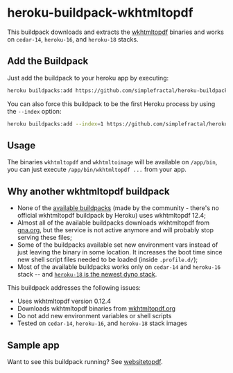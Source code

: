 # heroku-buildpack-wkhtmltopdf

This buildpack downloads and extracts the
[wkhtmltopdf](https://wkhtmltopdf.org/) binaries and works on `cedar-14`, 
`heroku-16`, and `heroku-18` stacks.


## Add the Buildpack

Just add the buildpack to your heroku app by executing:

```bash
heroku buildpacks:add https://github.com/simplefractal/heroku-buildpack-wkhtmltopdf.git
```

You can also force this buildpack to be the first Heroku process by using the
`--index` option:

```bash
heroku buildpacks:add --index=1 https://github.com/simplefractal/heroku-buildpack-wkhtmltopdf.git
```

## Usage

The binaries `wkhtmltopdf` and `wkhtmltoimage` will be available on `/app/bin`,
you can just execute `/app/bin/wkhtmltopdf ...` from your app.


## Why another wkhtmltopdf buildpack

- None of the [available
  buildpacks](https://elements.heroku.com/search/buildpacks?q=wkhtmltopdf)
  (made by the community - there's no official wkhtmltopdf buildpack by Heroku)
  uses wkhtmltopdf 12.4;
- Almost all of the available buildpacks downloads wkhtmltopdf from
  [gna.org](http://gna.org/), but the service is not active anymore and will
  probably stop serving these files;
- Some of the buildpacks available set new environment vars instead of just
  leaving the binary in some location. It increases the boot time since new
  shell script files needed to be loaded (inside `.profile.d/`);
- Most of the available buildpacks works only on `cedar-14` and `heroku-16`
  stack -- and [`heroku-18` is the newest dyno stack](https://devcenter.heroku.com/articles/heroku-18-stack).

This buildpack addresses the following issues:

- Uses wkhtmltopdf version 0.12.4
- Downloads wkhtmltopdf binaries from [wkhtmltopdf.org](http://wkhtmltopdf.org)
- Do not add new environment variables or shell scripts
- Tested on `cedar-14`, `heroku-16`, and `heroku-18` stack images

## Sample app

Want to see this buildpack running? See
[websitetopdf](https://github.com/turicas/websitetopdf).
